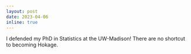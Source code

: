 ```yaml
---
layout: post
date: 2023-04-06
inline: true
---
```

I defended my PhD in Statistics at the UW-Madison! There are no shortcut to becoming Hokage.
